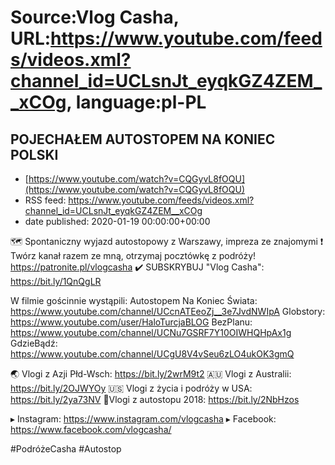# Source:Vlog Casha, URL:https://www.youtube.com/feeds/videos.xml?channel_id=UCLsnJt_eyqkGZ4ZEM__xCOg, language:pl-PL

## POJECHAŁEM AUTOSTOPEM NA KONIEC POLSKI
 - [https://www.youtube.com/watch?v=CQGyvL8fOQU](https://www.youtube.com/watch?v=CQGyvL8fOQU)
 - RSS feed: https://www.youtube.com/feeds/videos.xml?channel_id=UCLsnJt_eyqkGZ4ZEM__xCOg
 - date published: 2020-01-19 00:00:00+00:00

🗺️ Spontaniczny wyjazd autostopowy z Warszawy, impreza ze znajomymi
❗ Twórz kanał razem ze mną, otrzymaj pocztówkę z podróży! 
https://patronite.pl/vlogcasha
✔️ SUBSKRYBUJ "Vlog Casha": https://bit.ly/1QnQgLR

W filmie gościnnie wystąpili:
Autostopem Na Koniec Świata:
https://www.youtube.com/channel/UCcnATEeoZj__3e7JvdNWIpA
Globstory:
https://www.youtube.com/user/HaloTurcjaBLOG
BezPlanu:
https://www.youtube.com/channel/UCNu7GSRF7Y10OIWHQHpAx1g
GdzieBądź:
https://www.youtube.com/channel/UCgU8V4vSeu6zLO4ukOK3gmQ

🌏 Vlogi z Azji Płd-Wsch: https://bit.ly/2wrM9t2
🇦🇺 Vlogi z Australii: https://bit.ly/2OJWYOy
🇺🇸 Vlogi z życia i podróży w USA: https://bit.ly/2ya73NV
🚙Vlogi z autostopu 2018: https://bit.ly/2NbHzos

▸ Instagram: https://www.instagram.com/vlogcasha
▸ Facebook: https://www.facebook.com/vlogcasha/



#PodróżeCasha #Autostop

